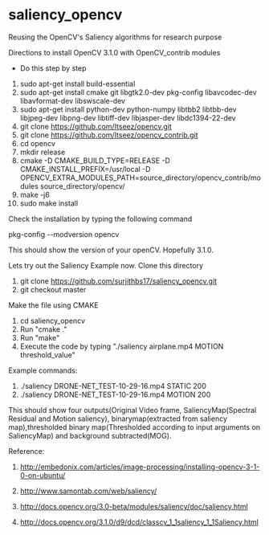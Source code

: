 # saliency_opencv
Reusing the OpenCV's Saliency algorithms for research purpose

Directions to install OpenCV 3.1.0 with OpenCV_contrib modules

- Do this step by step
1. sudo apt-get install build-essential
2. sudo apt-get install cmake git libgtk2.0-dev pkg-config libavcodec-dev libavformat-dev libswscale-dev
3. sudo apt-get install python-dev python-numpy libtbb2 libtbb-dev libjpeg-dev libpng-dev libtiff-dev libjasper-dev libdc1394-22-dev
4. git clone https://github.com/Itseez/opencv.git
5. git clone https://github.com/Itseez/opencv_contrib.git
6. cd opencv
7. mkdir release
8. cmake -D CMAKE_BUILD_TYPE=RELEASE -D CMAKE_INSTALL_PREFIX=/usr/local -D OPENCV_EXTRA_MODULES_PATH=source_directory/opencv_contrib/modules source_directory/opencv/
9. make -j6
10. sudo make install

Check the installation by typing the following command

pkg-config --modversion opencv

This should show the version of your openCV. Hopefully 3.1.0.

Lets try out the Saliency Example now. Clone this directory 

1. git clone https://github.com/surjithbs17/saliency_opencv.git
2. git checkout master

Make the file using CMAKE

1. cd saliency_opencv
2. Run "cmake ."
4. Run "make"
7. Execute the code by typing "./saliency airplane.mp4 MOTION threshold_value"

Example commands:
1. ./saliency DRONE-NET_TEST-10-29-16.mp4 STATIC 200
2. ./saliency DRONE-NET_TEST-10-29-16.mp4 MOTION 200

This should show four outputs(Original Video frame, SaliencyMap(Spectral Residual and Motion saliency), binarymap(extracted from saliency map),thresholded binary map(Thresholded according to input arguments on SaliencyMap) and background subtracted(MOG).

Reference: 

1. http://embedonix.com/articles/image-processing/installing-opencv-3-1-0-on-ubuntu/

2. http://www.samontab.com/web/saliency/

3. http://docs.opencv.org/3.0-beta/modules/saliency/doc/saliency.html

4. http://docs.opencv.org/3.1.0/d9/dcd/classcv_1_1saliency_1_1Saliency.html
